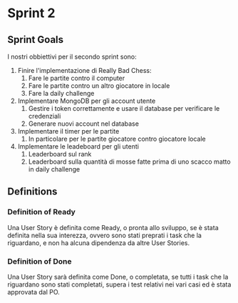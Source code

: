 # Sprint 2

## Sprint Goals

I nostri obbiettivi per il secondo sprint sono:
1. Finire l'implementazione di Really Bad Chess:
   1. Fare le partite contro il computer
   2. Fare le partite contro un altro giocatore in locale
   3. Fare la daily challenge
2. Implementare MongoDB per gli account utente
   1. Gestire i token correttamente e usare il database per verificare le credenziali
   2. Generare nuovi account nel database
3. Implementare il timer per le partite
   1. In particolare per le partite giocatore contro giocatore locale
4. Implementare le leadeboard per gli utenti
   1. Leaderboard sul rank
   2. Leaderboard sulla quantità di mosse fatte prima di uno scacco matto in daily challenge


## Definitions

### Definition of Ready
Una User Story è definita come Ready, o pronta allo sviluppo, se è stata definita nella sua interezza, ovvero sono stati preprati i task che la riguardano, e non ha alcuna dipendenza da altre User Stories. 

### Definition of Done
Una User Story sarà definita come Done, o completata, se tutti i task che la riguardano sono stati completati, supera i test relativi nei vari casi ed è stata approvata dal PO.